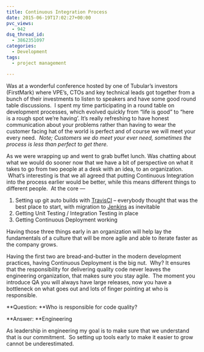 ```yaml
---
title: Continuous Integration Process
date: 2015-06-19T17:02:27+00:00
pvc_views:
  - 942
dsq_thread_id:
  - 3862351097
categories:
  - Development
tags:
  - project management

---
```

Was at a wonderful conference hosted by one of Tubular&#8217;s investors (FirstMark) where VPE&#8217;s, CTOs and key technical leads got together from a bunch of their investments to listen to speakers and have some good round table discussions.  I spent my time participating in a round table on development processes, which evolved quickly from &#8220;life is good&#8221; to &#8220;here is a rough spot we&#8217;re having&#8217;. It&#8217;s really refreshing to have honest communication about your problems rather than having to wear the customer facing hat of the world is perfect and of course we will meet your every need.  _Note; Customers we do meet your ever need, sometimes the process is less than perfect to get there._

As we were wrapping up and went to grab buffet lunch. Was chatting about what we would do sooner now that we have a bit of perspective on what it takes to go from two people at a desk with an idea, to an organization.  What&#8217;s interesting is that we all agreed that putting Continuous Integration into the process earlier would be better, while this means different things to different people.  At the core &#8212;

  1. Setting up git auto builds with [TravisCI][1] &#8211; everybody thought that was the best place to start, with migration to [Jenkins][2] as inevitable
  2. Getting Unit Testing / Integration Testing in place
  3. Getting Continuous Deployment working

Having those three things early in an organization will help lay the fundamentals of a culture that will be more agile and able to iterate faster as the company grows.

Having the first two are bread-and-butter in the modern development practices, having Continuous Deployment is the big nut.  Why? It ensures that the responsibility for delivering quality code never leaves the engineering organization, that makes sure you stay agile.  The moment you introduce QA you will always have large releases, now you have a bottleneck on what goes out and lots of finger pointing at who is responsible.

**Question: **Who is responsible for code quality?
  
**Answer: **Engineering

As leadership in engineering my goal is to make sure that we understand that is our commitment.  So setting up tools early to make it easier to grow cannot be underestimated.

 [1]: https://travis-ci.org/
 [2]: https://jenkins-ci.org/
